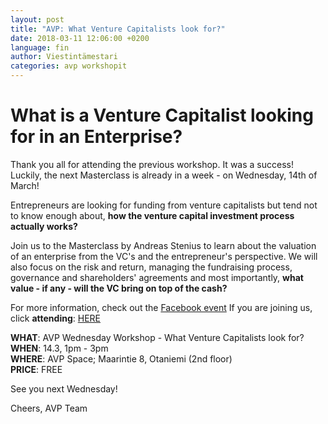 ```yaml
---
layout: post
title: "AVP: What Venture Capitalists look for?"
date: 2018-03-11 12:06:00 +0200
language: fin
author: Viestintämestari
categories: avp workshopit
---
```

# What is a Venture Capitalist looking for in an Enterprise?
 
Thank you all for attending the previous workshop. It was a success!
Luckily, the next Masterclass is already in a week - on Wednesday, 14th of March!
 
Entrepreneurs are looking for funding from venture capitalists but tend not to know enough about, **how the venture capital investment process actually works?**
 
Join us to the Masterclass by Andreas Stenius to learn about the valuation of an enterprise from the VC's and the entrepreneur's perspective. We will also focus on the risk and return, managing the fundraising process, governance and shareholders' agreements and most importantly,
**what value - if any - will the VC bring on top of the cash?**
 
For more information, check out the [Facebook event](https://www.facebook.com/events/374966702980901/)
If you are joining us, click **attending**: [HERE](https://www.facebook.com/events/374966702980901/)
 
**WHAT**: AVP Wednesday Workshop - What Venture Capitalists look for?<br>
**WHEN**: 14.3, 1pm - 3pm<br>
**WHERE**: AVP Space; Maarintie 8, Otaniemi (2nd floor)<br>
**PRICE**: FREE


See you next Wednesday!

Cheers,
AVP Team